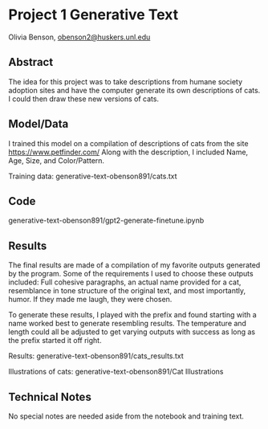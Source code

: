 # Project 1 Generative Text

Olivia Benson, obenson2@huskers.unl.edu

## Abstract

The idea for this project was to take descriptions from humane society adoption sites and have the computer generate its own descriptions of cats. I could then draw these new versions of cats. 

## Model/Data

I trained this model on a compilation of descriptions of cats from the site https://www.petfinder.com/ 
Along with the description, I included Name, Age, Size, and Color/Pattern. 

Training data:
generative-text-obenson891/cats.txt 

## Code

generative-text-obenson891/gpt2-generate-finetune.ipynb 

## Results

The final results are made of a compilation of my favorite outputs generated by the program. Some of the requirements I used to choose these outputs included: Full cohesive paragraphs, an actual name provided for a cat, resemblance in tone structure of the original text, and most importantly, humor. If they made me laugh, they were chosen. 

To generate these results, I played with the prefix and found starting with a name worked best to generate resembling results. The temperature and length could all be adjusted to get varying outputs with success as long as the prefix started it off right. 

Results:
generative-text-obenson891/cats_results.txt 

Illustrations of cats:
generative-text-obenson891/Cat Illustrations

## Technical Notes

No special notes are needed aside from the notebook and training text. 

